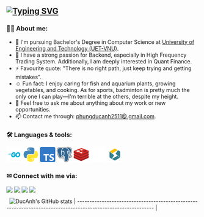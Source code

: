 ## [![Typing SVG](https://readme-typing-svg.herokuapp.com?font=Fira+Code&pause=1000&width=800&lines=Knowledge,+Hardworking,+Passionate)](https://git.io/typing-svg)


### 👩‍💻 About me:

- 🌱 I'm pursuing Bachelor's Degree in Computer Science at [University of Engineering and Technology (UET-VNU)](https://uet.vnu.edu.vn/).
- 🔭 I have a strong passion for Backend, especially in High Frequency Trading System. Additionally, I am deeply interested in Quant Finance.
- ⚡ Favourite quote: "There is no right path, just keep trying and getting mistakes".
- ☺️ Fun fact: I enjoy caring for fish and aquarium plants, growing vegetables, and cooking. As for sports, badminton is pretty much the only one I can play—I'm terrible at the others, despite my height.
- 💬 Feel free to ask me about anything about my work or new opportunities.
- 📫 Contact me through: [phungducanh2511@.gmail.com](mailto:phungducanh2511@gmail.com).

### 🛠 Languages & tools:

<div>          
  <p align="left">
    <img src="./logo/go.svg" title="Go" width="40" height="40" />
    <img src="./logo/python.png" title="python" width="40" height="40" />
    <img src="./logo/typescript.png" title="Typescript" width="40" height="40" />
    <img src="./logo/postgresql.png" title="PostgreSQL" width="40" height="40" />
    <img src="./logo/redis.png" title="Redis" width="40" height="40" />
    <img src="./logo/kafka.png" title="Kafka" width="40" height="40" />
    <img src="./logo/starrocks.png" title="StarRocks" width="40" height="40" />
  </p>
</div>

### ✉ Connect with me via:

<a href="https://github.com/spaghetti-lover" target="blank"><img align="center" src="https://img.shields.io/badge/-ducanh2511-1C1C1C?logo=github&logoColor=white"/></a>
<a href="https://www.linkedin.com/in/duc-anh-phung-025a3a248/" target="blank"><img align="center" src="https://img.shields.io/badge/-ducanh2511-0077B5?logo=linkedin&logoColor=white" /></a>
<a href="https://www.facebook.com/profile.php?id=100014872231760" target="blank"><img align="center" src="https://img.shields.io/badge/-PhungDucAnh-4267b2?logo=facebook&logoColor=white"/></a>
<a href="https://www.instagram.com/justme.ducanh/" target="blank"><img align="center" src="https://img.shields.io/badge/-justme.ducanh-F67A00?logo=instagram&logoColor=white" /></a>

&nbsp;
  ![DucAnh's GitHub stats](https://github-readme-stats.vercel.app/api?username=spaghetti-lover&show_icons=true)
| ------------------------------------------------------------------------------------------------------------- |
